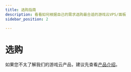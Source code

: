 ```yaml
---
title: 选购指南
description: 看看如何根据自己的需求选购最合适的游戏云VPS/面板
sidebar_position: 2

---
```



# 选购

如果您不太了解我们的游戏云产品，建议先查看[产品介绍](./)。

